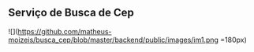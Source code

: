 ## Serviço de Busca de Cep



![](https://github.com/matheus-moizeis/busca_cep/blob/master/backend/public/images/im1.png =180px)